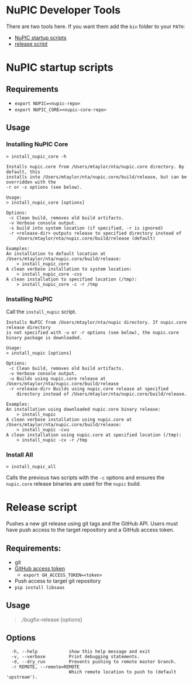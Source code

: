 # NuPIC Developer Tools

There are two tools here. If you want them add the `bin` folder to your `PATH`:

- [NuPIC startup scripts](#startup-scripts)
- [release script](#release-script)

# NuPIC startup scripts

## Requirements

- `export NUPIC=<nupic-repo>`
- `export NUPIC_CORE=<nupic-core-repo>`

## Usage

### Installing NuPIC Core

`> install_nupic_core -h`

```
Installs nupic.core from /Users/mtaylor/nta/nupic.core directory. By default, this
installs into /Users/mtaylor/nta/nupic.core/build/release, but can be overridden with the
-r or -s options (see below).

Usage:
> install_nupic_core [options]

Options:
 -c Clean build, removes old build artifacts.
 -v Verbose console output.
 -s build into system location (if specified, -r is ignored)
 -r <release-dir> outputs release to specified directory instead of
    /Users/mtaylor/nta/nupic.core/build/release (default)

Examples:
An installation to default location at /Users/mtaylor/nta/nupic.core/build/release:
    > install_nupic_core
A clean verbose installation to system location:
    > install_nupic_core -cvs
A clean installation to specified location (/tmp):
    > install_nupic_core -c -r /tmp
```

### Installing NuPIC

Call the `install_nupic` script.

```
Installs NuPIC from /Users/mtaylor/nta/nupic directory. If nupic.core release directory
is not specified with -u or -r options (see below), the nupic.core
binary package is downloaded.

Usage:
> install_nupic [options]

Options:
 -c Clean build, removes old build artifacts.
 -v Verbose console output.
 -u Builds using nupic.core release at /Users/mtaylor/nta/nupic.core/build/release
 -r <release-dir> Builds using nupic.core release at specified
    directory instead of /Users/mtaylor/nta/nupic.core/build/release.

Examples:
An installation using downloaded nupic.core binary release:
    > install_nupic
A clean verbose installation using nupic.core at
/Users/mtaylor/nta/nupic.core/build/release:
    > install_nupic -cvu
A clean installation using nupic.core at specified location (/tmp):
    > install_nupic -cv -r /tmp
```

### Install All

`> install_nupic_all` 

Calls the previous two scripts with the `-c` options and ensures the `nupic.core` release binaries are used for the `nupic` build. 


# Release script

Pushes a new git release using git tags and the GitHub API. Users must have push access to the target repository and a GitHub access token.

## Requirements:
- git
- [GitHub access token](https://github.com/blog/1509-personal-api-tokens)
  - `export GH_ACCESS_TOKEN=<token>`
- Push access to target git repository
- `pip install libsaas`

## Usage

> ./bugfix-release <path-to-repo> [options]



## Options
```
  -h, --help            show this help message and exit
  -v, --verbose         Print debugging statements.
  -d, --dry_run         Prevents pushing to remote master branch.
  -r REMOTE, --remote=REMOTE
                        Which remote location to push to (default 'upstream').
```